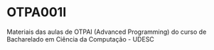 # OTPA001I
Materiais das aulas de OTPAI (Advanced Programming) do curso de Bacharelado em Ciência da Computação - UDESC

